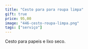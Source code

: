 ```yaml
---
title: "Cesto para para roupa limpa"
gift: true
price: 95,00
image: "446-cesto-roupa-limpa.png"
tags: ["serviço"]
---
```


Cesto para papeis e lixo seco.
